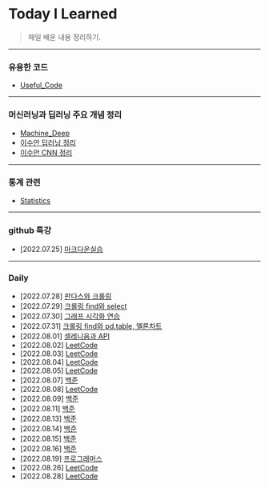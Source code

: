 # Today I Learned
> 매일 배운 내용 정리하기.
-------------

### 유용한 코드
- [Useful_Code](https://github.com/Yedam101/TIL/blob/master/useful_code.md)
-----------

### 머신러닝과 딥러닝 주요 개념 정리
- [Machine_Deep](https://github.com/Yedam101/TIL/blob/master/Machine_Deep.md)
- [이수안 딥러닝 정리](https://github.com/Yedam101/Daily/blob/master/LSA_DeepLearning.ipynb)
- [이수안 CNN 정리](https://github.com/Yedam101/Daily/blob/master/Convolution%20Neural%20Networks%2C%20CNN.ipynb)
-----------

### 통계 관련
- [Statistics](https://github.com/Yedam101/Daily/blob/master/Statistics.md)

---------

### github 특강
- [2022.07.25] [마크다운실습](https://github.com/Yedam101/TIL/blob/master/Jul-Aug/TIL_Day_01.md)

---------

### Daily
- [2022.07.28] [판다스와 크롤링](https://github.com/Yedam101/TIL/blob/master/Jul-Aug/0728.md)
- [2022.07.29] [크롤링 find와 select](https://github.com/Yedam101/TIL/blob/master/Jul-Aug/0729.md) 
- [2022.07.30] [그래프 시각화 연습](https://github.com/Yedam101/Daily/blob/master/Jul-Aug/0730.md)
- [2022.07.31] [크롤링 find와 pd.table, 멜론차트](https://github.com/Yedam101/Daily/blob/master/Jul-Aug/0731.md)
- [2022.08.01] [셀레니움과 API](https://github.com/Yedam101/Daily/blob/master/Jul-Aug/0801.md)
- [2022.08.02] [LeetCode](https://github.com/Yedam101/Daily/blob/master/Jul-Aug/0802.md)
- [2022.08.03] [LeetCode](https://github.com/Yedam101/Daily/blob/master/Jul-Aug/0803.md)
- [2022.08.04] [LeetCode](https://github.com/Yedam101/Daily/blob/master/Jul-Aug/0804.md)
- [2022.08.05] [LeetCode](https://github.com/Yedam101/Daily/blob/master/Jul-Aug/0805.md)
- [2022.08.07] [백준](https://github.com/Yedam101/Daily/blob/master/Jul-Aug/0807.md)
- [2022.08.08] [LeetCode](https://github.com/Yedam101/Daily/blob/master/Jul-Aug/0808.md)
- [2022.08.09] [백준](https://github.com/Yedam101/Daily/blob/master/Jul-Aug/0809.md)
- [2022.08.11] [백준](https://github.com/Yedam101/Daily/blob/master/Jul-Aug/0811.md)
- [2022.08.13] [백준](https://github.com/Yedam101/Daily/blob/master/Jul-Aug/0813.md)
- [2022.08.14] [백준](https://github.com/Yedam101/Daily/blob/master/Jul-Aug/0814.md)
- [2022.08.15] [백준](https://github.com/Yedam101/Daily/blob/master/Jul-Aug/0815.md)
- [2022.08.16] [백준](https://github.com/Yedam101/Daily/blob/master/Jul-Aug/0816.md)
- [2022.08.19] [프로그래머스](https://github.com/Yedam101/Daily/blob/master/Jul-Aug/0819.md)
- [2022.08.26] [LeetCode](https://github.com/Yedam101/Daily/blob/master/Jul-Aug/0826.md)
- [2022.08.28] [LeetCode](https://github.com/Yedam101/Daily/blob/master/Jul-Aug/0828.md)
